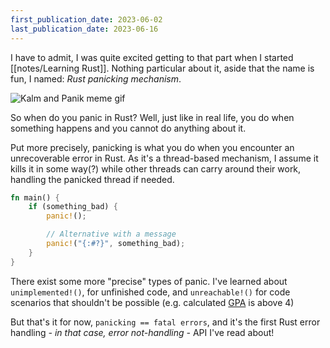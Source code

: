 ```yaml
---
first_publication_date: 2023-06-02
last_publication_date: 2023-06-16
---
```


I have to admit, I was quite excited getting to that part when I started [[notes/Learning Rust]]. Nothing particular about it, aside that the name is fun, I named: *Rust panicking mechanism*.

![Kalm and Panik meme gif](https://images.prismic.io/lihbr/e65747ca-0b1b-41b6-bdd9-ffd71c90ebc3_panik-kalm.gif?auto=compress,format)

So when do you panic in Rust? Well, just like in real life, you do when something happens and you cannot do anything about it.

Put more precisely, panicking is what you do when you encounter an unrecoverable error in Rust. As it's a thread-based mechanism, I assume it kills it in some way(?) while other threads can carry around their work, handling the panicked thread if needed.
```rust [src/main.rs]
fn main() {
	if (something_bad) {
		panic!();

		// Alternative with a message
		panic!("{:#?}", something_bad);
	}
}
```

There exist some more "precise" types of panic. I've learned about `unimplemented!()`, for unfinished code, and `unreachable!()` for code scenarios that shouldn't be possible (e.g. calculated [GPA](https://en.wikipedia.org/wiki/Academic_grading_in_the_United_States) is above 4)

But that's it for now, `panicking == fatal errors`, and it's the first Rust error handling *- in that case, error not-handling -* API I've read about!
